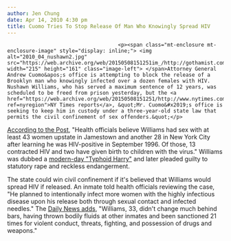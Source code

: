 ```yaml
---
author: Jen Chung
date: Apr 14, 2010 4:30 pm
title: Cuomo Tries To Stop Release Of Man Who Knowingly Spread HIV
---
```


	
										<p><span class="mt-enclosure mt-enclosure-image" style="display: inline;"> <img alt="2010_04_nushawn2.jpg" src="https://web.archive.org/web/20150508151251im_/http://gothamist.com/attachments/jen/2010_04_nushawn2.jpg" width="215" height="161" class="image-left"> </span>Attorney General Andrew Cuomo&apos;s office is attempting to block the release of a Brooklyn man who knowingly infected over a dozen females with HIV.  Nushawn Williams, who has served a maximum sentence of 12 years, was scheduled to be freed from prison yesterday, but the <a href="https://web.archive.org/web/20150508151251/http://www.nytimes.com/2010/04/14/nyregion/14nushawn.html?ref=nyregion">NY Times reports</a>, &quot;Mr. Cuomo&#x2019;s office is seeking to keep him in custody under a three-year-old state law that permits the civil confinement of sex offenders.&quot;</p>

<p><a href="https://web.archive.org/web/20150508151251/http://www.nypost.com/p/news/local/he_notorious_hiv_LDeXO9beDfAWYYjoQzqKpN?CMP=OTC-rss&amp;FEEDNAME=">According to the Post</a>, &quot;Health officials believe Williams had sex with at least 43 women upstate in Jamestown and another 28 in New York City after learning he was HIV-positive in September 1996. Of those, 13 contracted HIV and two have given birth to children with the virus.&quot;  Williams was dubbed a <a href="https://web.archive.org/web/20150508151251/http://www.newsweek.com/id/97360">modern-day &quot;Typhoid Harry&quot;</a> and later pleaded guilty to statutory rape and reckless endangerment. </p>

<p>The state could win civil confinement if it&apos;s believed that Williams would spread HIV if released. An inmate told health officials reviewing the case, &quot;He planned to intentionally infect more women with the highly infectious disease upon his release both through sexual contact and infected needles.&quot; The <a href="https://web.archive.org/web/20150508151251/http://www.nydailynews.com/ny_local/2010/04/13/2010-04-13_state_officials_push_to_commit_nushan_williams_who_knowingly_spread_aids_to_a_me.html">Daily News adds</a>, &quot;Williams, 33, didn&apos;t change much behind bars, having thrown bodily fluids at other inmates and been sanctioned 21 times for violent conduct, threats, fighting, and possession of drugs and weapons.&quot;</p>					
										
									
				